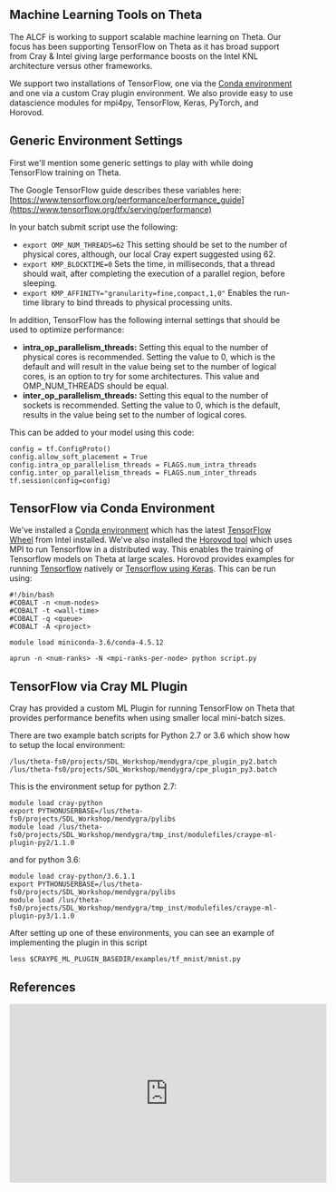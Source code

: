 ## Machine Learning Tools on Theta

The ALCF is working to support scalable machine learning on Theta. Our focus has been supporting TensorFlow on Theta as it has broad support from Cray & Intel giving large performance boosts on the Intel KNL architecture versus other frameworks. 

We support two installations of TensorFlow, one via the [Conda environment](conda.md) and one via a custom Cray plugin environment. We also provide easy to use datascience modules for mpi4py, TensorFlow, Keras, PyTorch, and Horovod.

## Generic Environment Settings

First we'll mention some generic settings to play with while doing TensorFlow training on Theta.

The Google TensorFlow guide describes these variables here: [https://www.tensorflow.org/performance/performance_guide](https://www.tensorflow.org/tfx/serving/performance)

In your batch submit script use the following:
- ```export OMP_NUM_THREADS=62``` This setting should be set to the number of physical cores, although, our local Cray expert suggested using 62.
- ```export KMP_BLOCKTIME=0``` Sets the time, in milliseconds, that a thread should wait, after completing the execution of a parallel region, before sleeping.
- ```export KMP_AFFINITY="granularity=fine,compact,1,0"```  Enables the run-time library to bind threads to physical processing units.

In addition, TensorFlow has the following internal settings that should be used to optimize performance:
- **intra_op_parallelism_threads:** Setting this equal to the number of physical cores is recommended. Setting the value to 0, which is the default and will result in the value being set to the number of logical cores, is an option to try for some architectures. This value and OMP_NUM_THREADS should be equal.
- **inter_op_parallelism_threads:** Setting this equal to the number of sockets is recommended. Setting the value to 0, which is the default, results in the value being set to the number of logical cores.

This can be added to your model using this code:
```
config = tf.ConfigProto() 
config.allow_soft_placement = True 
config.intra_op_parallelism_threads = FLAGS.num_intra_threads 
config.inter_op_parallelism_threads = FLAGS.num_inter_threads 
tf.session(config=config)
```
## TensorFlow via Conda Environment
We've installed a [Conda environment](conda.md) which has the latest [TensorFlow Wheel](https://software.intel.com/en-us/articles/intel-optimized-tensorflow-installation-guide) from Intel installed. We've also installed the [Horovod tool](https://github.com/uber/horovod) which uses MPI to run Tensorflow in a distributed way. This enables the training of Tensorflow models on Theta at large scales. Horovod provides examples for running [Tensorflow](https://github.com/horovod/horovod/blob/master/examples/tensorflow/tensorflow_mnist.py) natively or [Tensorflow using Keras](https://github.com/horovod/horovod/blob/master/examples/keras/keras_mnist.py). This can be run using:
```
#!/bin/bash
#COBALT -n <num-nodes>
#COBALT -t <wall-time>
#COBALT -q <queue>
#COBALT -A <project>

module load miniconda-3.6/conda-4.5.12

aprun -n <num-ranks> -N <mpi-ranks-per-node> python script.py
```
## TensorFlow via Cray ML Plugin

Cray has provided a custom ML Plugin for running TensorFlow on Theta that provides performance benefits when using smaller local mini-batch sizes. 

There are two example batch scripts for Python 2.7 or 3.6 which show how to setup the local environment:
```
/lus/theta-fs0/projects/SDL_Workshop/mendygra/cpe_plugin_py2.batch
/lus/theta-fs0/projects/SDL_Workshop/mendygra/cpe_plugin_py3.batch
```
This is the environment setup for python 2.7:
```
module load cray-python
export PYTHONUSERBASE=/lus/theta-fs0/projects/SDL_Workshop/mendygra/pylibs
module load /lus/theta-fs0/projects/SDL_Workshop/mendygra/tmp_inst/modulefiles/craype-ml-plugin-py2/1.1.0
```
and for python 3.6:
```
module load cray-python/3.6.1.1
export PYTHONUSERBASE=/lus/theta-fs0/projects/SDL_Workshop/mendygra/pylibs
module load /lus/theta-fs0/projects/SDL_Workshop/mendygra/tmp_inst/modulefiles/craype-ml-plugin-py3/1.1.0
```
After setting up one of these environments, you can see an example of implementing the plugin in this script
```
less $CRAYPE_ML_PLUGIN_BASEDIR/examples/tf_mnist/mnist.py
```
## References
<iframe width="560" height="315" src="https://www.youtube.com/embed/mUZRD-HQtz0" title="YouTube video player" frameborder="0" allow="accelerometer; autoplay; clipboard-write; encrypted-media; gyroscope; picture-in-picture" allowfullscreen></iframe>










